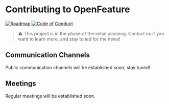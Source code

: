 # Contributing to OpenFeature

[![Roadmap](https://img.shields.io/static/v1?label=Roadmap&message=public&color=green)](https://github.com/orgs/openfeatureflags/projects/1)
[![Code of Conduct](https://img.shields.io/badge/Contributor%20Covenant-2.1-4baaaa.svg)](https://github.com/openfeatureflags/.github/blob/main/CODE_OF_CONDUCT.md)

> :warning: This project is in the phase of the initial planning. Contact us if you want to learn more, and stay tuned for the news!

## Communication Channels

Public communication channels will be established soon, stay tuned!

## Meetings

Regular meetings will be established soon.
